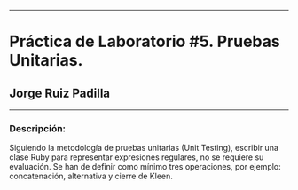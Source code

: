 ***
# Práctica de Laboratorio #5. Pruebas Unitarias.

## Jorge Ruiz Padilla
---
### Descripción:
Siguiendo la metodología de pruebas unitarias (Unit Testing), escribir una clase Ruby para representar expresiones regulares, no se requiere su evaluación. Se han de definir como mínimo tres operaciones, por ejemplo: concatenación, alternativa y cierre de Kleen.